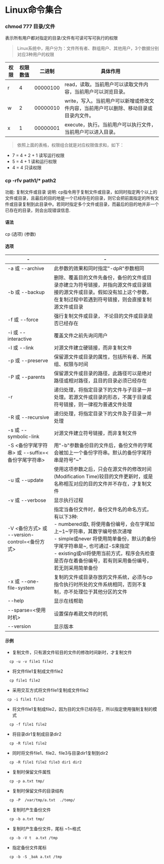 # Linux命令集合

### chmod 777 目录/文件

表示所有用户都对指定的目录/文件有可读可写可执行的权限

> Linux系统中，用户分为：文件所有者、群组用户、其他用户，3个数据分别对应3种用户的权限

|权限	|权限数值	|二进制	|具体作用|
|-|-|-|-|
|r|4|00000100|read，读取。当前用户可以读取文件内容，当前用户可以浏览目录。|
|w|2|00000010|write，写入。当前用户可以新增或修改文件内容，当前用户可以删除、移动目录或目录内文件。|
|x|1|00000001|execute，执行。当前用户可以执行文件，当前用户可以进入目录。|

> 依照上面的表格，权限组合就是对应权限值求和，如下：

- 7 = 4 + 2 + 1      读写运行权限
- 5 = 4 + 1          读和运行权限
- 4 = 4              只读权限


### cp -rfv path1/* path2

功能: 复制文件或目录
说明: cp指令用于复制文件或目录，如同时指定两个以上的文件或目录，且最后的目的地是一个已经存在的目录，则它会把前面指定的所有文件或目录复制到此目录中。若同时指定多个文件或目录，而最后的目的地并非一个已存在的目录，则会出现错误信息.

#### 语法

cp (选项) (参数)

#### 选项

|-|-|
|-|-|
|-a 或 --archive |此参数的效果和同时指定"-dpR"参数相同|
|-b 或 --backup |删除、覆盖目的文件先备份，备份的文件或目录亦建立为符号链接，并指向源文件或目录链接的源文件或目录。假如没有加上这个参数，在复制过程中若遇到符号链接，则会直接复制源文件或目录|
|-f 或 --force |强行复制文件或目录， 不论目的文件或目录是否已经存在|
|-i 或 --interactive |覆盖文件之前先询问用户|
|-l 或 --link |对源文件建立硬链接，而非复制文件|
|-p 或 --preserve |保留源文件或目录的属性，包括所有者、所属组、权限与时间|
|-P 或 --parents |保留源文件或目录的路径，此路径可以是绝对路径或相对路径，且目的目录必须已经存在|
|-r |递归处理，将指定目录下的文件与子目录一并处理。若源文件或目录的形态，不属于目录或符号链接，则一律视为普通文件处理|
|-R 或 --recursive |递归处理，将指定目录下的文件及子目录一并处理|
|-s 或 --symbolic-link |对源文件建立符号链接，而非复制文件
|-S <备份字尾字符串> 或 --suffix=<备份字尾字符串> |用"-b"参数备份目的文件后，备份文件的字尾会被加上一个备份字符串。默认的备份字尾符串是符号"~"|
|-u 或 --update |使用这项参数之后，只会在源文件的修改时间(Modification Time)较目的文件更新时，或是名称相互对应的目的文件并不存在，才复制文件|
|-v 或 --verbose |显示执行过程|
|-V <备份方式> 或 --version-control=<备份方式> |指定当备份文件时，备份文件名的命名方式，有以下3种:<br>- numbered或t, 将使用备份编号，会在字尾加上~1~字符串，其数字编号依次递增<br>- simple或never 将使用简单备份，默认的备份字尾字符串是~, 也可通过-S来指定<br>- existing或nil将使用当前方式，程序会先检查是否存在着备份编号，若有则采用备份编号，若无则采用简单备份|
|-x 或 --one-file-system |复制的文件或目录存放的文件系统，必须与cp指令执行时所处的文件系统相同，否则不复制，亦不处理位于其他分区的文件|
|--help |显示在线帮助|
|--sparse=<使用时机> |设置保存希疏文件的时机|
|--version |显示版本|

#### 示例

- 复制文件，只有源文件较目的文件的修改时间新时，才复制文件

```base 
  cp -u -v file1 file2
```

- 将文件file1复制成文件file2

```base 
  cp file1 file2
```

- 采用交互方式将文件file1复制成文件file2

```base 
 cp -i file1 file2
```

- 将文件file1复制成file2，因为目的文件已经存在，所以指定使用强制复制的模式

```base 
  cp -f file1 file2
```

- 将目录dir1复制成目录dir2

```base 
  cp -R file1 file2
```
- 同时将文件file1、file2、file3与目录dir1复制到dir2

```base 
  cp -R file1 file2 file3 dir1 dir2
```

- 复制时保留文件属性

```base 
  cp -p a.txt tmp/
```
- 复制时保留文件的目录结构

```base 
  cp -P  /var/tmp/a.txt  ./temp/
```

- 复制时产生备份文件

```base 
  cp -b a.txt tmp/
```

- 复制时产生备份文件，尾标 ~1~格式

```base 
  cp -b -V t  a.txt /tmp
```

- 指定备份文件尾标

```base 
  cp -b -S _bak a.txt /tmp
```